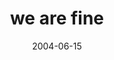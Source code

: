 ---
layout: base.njk
title : 'we are fine' 
view_title : 'we are fine' 
year : '2004' 
date : '2004-06-15' 
img_file : '/drawing/wearefine.png' 
html_file : 'wearefine' 
next_html : 'didiaskyoutopushit.html' 
year_order : '101' 
permalink : "title/{{html_file}}.html"
---